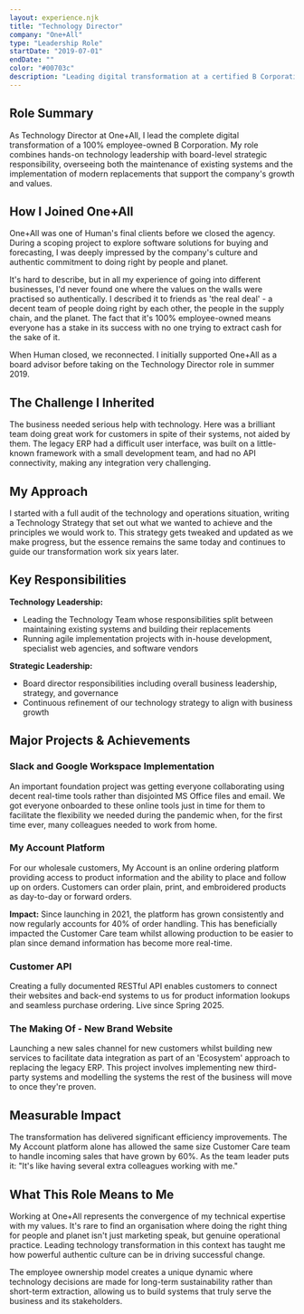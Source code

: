 ```yaml
---
layout: experience.njk
title: "Technology Director"
company: "One+All"
type: "Leadership Role"
startDate: "2019-07-01"
endDate: ""
color: "#00703c"
description: "Leading digital transformation at a certified B Corporation focused on people and planet."
---
```


## Role Summary

As Technology Director at One+All, I lead the complete digital transformation of a 100% employee-owned B Corporation. My role combines hands-on technology leadership with board-level strategic responsibility, overseeing both the maintenance of existing systems and the implementation of modern replacements that support the company's growth and values.

## How I Joined One+All

One+All was one of Human's final clients before we closed the agency. During a scoping project to explore software solutions for buying and forecasting, I was deeply impressed by the company's culture and authentic commitment to doing right by people and planet. 

It's hard to describe, but in all my experience of going into different businesses, I'd never found one where the values on the walls were practised so authentically. I described it to friends as 'the real deal' - a decent team of people doing right by each other, the people in the supply chain, and the planet. The fact that it's 100% employee-owned means everyone has a stake in its success with no one trying to extract cash for the sake of it.

When Human closed, we reconnected. I initially supported One+All as a board advisor before taking on the Technology Director role in summer 2019.

## The Challenge I Inherited

The business needed serious help with technology. Here was a brilliant team doing great work for customers in spite of their systems, not aided by them. The legacy ERP had a difficult user interface, was built on a little-known framework with a small development team, and had no API connectivity, making any integration very challenging.

## My Approach

I started with a full audit of the technology and operations situation, writing a Technology Strategy that set out what we wanted to achieve and the principles we would work to. This strategy gets tweaked and updated as we make progress, but the essence remains the same today and continues to guide our transformation work six years later.

## Key Responsibilities

**Technology Leadership:**
- Leading the Technology Team whose responsibilities split between maintaining existing systems and building their replacements
- Running agile implementation projects with in-house development, specialist web agencies, and software vendors

**Strategic Leadership:**
- Board director responsibilities including overall business leadership, strategy, and governance
- Continuous refinement of our technology strategy to align with business growth

## Major Projects & Achievements

### Slack and Google Workspace Implementation
An important foundation project was getting everyone collaborating using decent real-time tools rather than disjointed MS Office files and email. We got everyone onboarded to these online tools just in time for them to facilitate the flexibility we needed during the pandemic when, for the first time ever, many colleagues needed to work from home.

### My Account Platform
For our wholesale customers, My Account is an online ordering platform providing access to product information and the ability to place and follow up on orders. Customers can order plain, print, and embroidered products as day-to-day or forward orders.

**Impact:** Since launching in 2021, the platform has grown consistently and now regularly accounts for 40% of order handling. This has beneficially impacted the Customer Care team whilst allowing production to be easier to plan since demand information has become more real-time.

### Customer API
Creating a fully documented RESTful API enables customers to connect their websites and back-end systems to us for product information lookups and seamless purchase ordering. Live since Spring 2025.

### The Making Of - New Brand Website
Launching a new sales channel for new customers whilst building new services to facilitate data integration as part of an 'Ecosystem' approach to replacing the legacy ERP. This project involves implementing new third-party systems and modelling the systems the rest of the business will move to once they're proven.

## Measurable Impact

The transformation has delivered significant efficiency improvements. The My Account platform alone has allowed the same size Customer Care team to handle incoming sales that have grown by 60%. As the team leader puts it: "It's like having several extra colleagues working with me."

## What This Role Means to Me

Working at One+All represents the convergence of my technical expertise with my values. It's rare to find an organisation where doing the right thing for people and planet isn't just marketing speak, but genuine operational practice. Leading technology transformation in this context has taught me how powerful authentic culture can be in driving successful change.

The employee ownership model creates a unique dynamic where technology decisions are made for long-term sustainability rather than short-term extraction, allowing us to build systems that truly serve the business and its stakeholders.